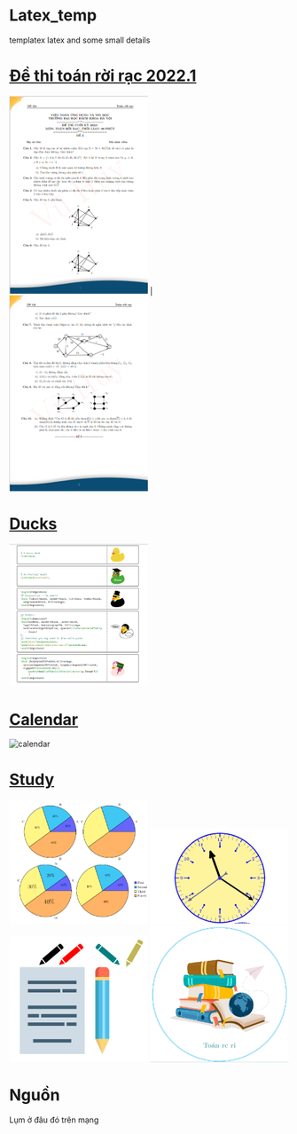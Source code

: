 # Latex_temp
templatex latex and some small details

# [Đề thi toán rời rạc 2022.1](https://github.com/huyvu15/Latex_temp/tree/main/%C4%90%E1%BB%81%20thi%20to%C3%A1n%20r%E1%BB%9Di%20r%E1%BA%A1c%202022.1) 

<img src="https://github.com/huyvu15/Latex_temp/blob/main/%C4%90%E1%BB%81%20thi%20to%C3%A1n%20r%E1%BB%9Di%20r%E1%BA%A1c%202022.1/trang1.png" alt="trang 2" width="250" />       |      <img src="https://github.com/huyvu15/Latex_temp/blob/main/%C4%90%E1%BB%81%20thi%20to%C3%A1n%20r%E1%BB%9Di%20r%E1%BA%A1c%202022.1/trang2.png" alt="trang 2" width="250" />

# [Ducks](https://github.com/huyvu15/Latex_temp/tree/main/Fun%20with%20tikzducks)
<img src="https://github.com/huyvu15/Latex_temp/blob/main/Fun%20with%20tikzducks/ducks.png" alt="duck" width="250" />

# [Calendar](https://github.com/huyvu15/Latex_temp/tree/main/l%E1%BB%8Bch)
<img src="https://github.com/huyvu15/Latex_temp/blob/main/l%E1%BB%8Bch/calendar.png" alt="calendar" width="250" />

# [Study](https://github.com/huyvu15/Latex_temp/tree/main/cartoon)
<img src="https://github.com/huyvu15/Latex_temp/blob/main/cartoon/char.png" alt="char" width="250" />
<img src="https://github.com/huyvu15/Latex_temp/blob/main/cartoon/clock.png" alt="clock" width="250" /> 
<img src="https://github.com/huyvu15/Latex_temp/blob/main/cartoon/pen.png" alt="pen" width="250" /> 
<img src="https://github.com/huyvu15/Latex_temp/blob/main/cartoon/qu%E1%BB%83n%20s%C3%A1ch.png" alt="book" width="250" />


# Nguồn

Lụm ở đâu đó trên mạng

